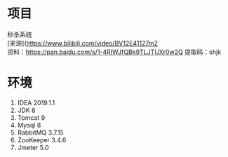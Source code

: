 # 项目
秒杀系统  
[来源](https://www.bilibili.com/video/BV12E41127m2  
资料：https://pan.baidu.com/s/1-4RIWJfQBk9TLJTUXr0w2Q 
提取码：shjk
# 环境
1. IDEA 2019.1.1  
2. JDK 8
3. Tomcat 9
4. Mysql 8
5. RabbitMQ 3.7.15
6. ZooKeeper 3.4.6
7. Jmeter 5.0

